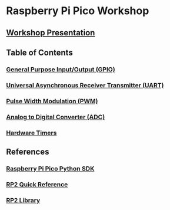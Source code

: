 # Raspberry Pi Pico Workshop

## [Workshop Presentation](https://docs.google.com/presentation/d/10UlFPzljGfi0L2pcKjVzTPjJ5C-snwKU/edit?usp=sharing&ouid=106952776417038251910&rtpof=true&sd=true)

## Table of Contents

### [General Purpose Input/Output (GPIO)](workshop/gpio/)
### [Universal Asynchronous Receiver Transmitter (UART)](workshop/uart/)
### [Pulse Width Modulation (PWM)](workshop/pwm/)
### [Analog to Digital Converter (ADC)](workshop/adc/)
### [Hardware Timers](workshop/timers/)

## References
### [Raspberry Pi Pico Python SDK](https://datasheets.raspberrypi.com/pico/raspberry-pi-pico-python-sdk.pdf)
### [RP2 Quick Reference](https://docs.micropython.org/en/latest/rp2/quickref.html)
### [RP2 Library](https://docs.micropython.org/en/latest/library/rp2.html)